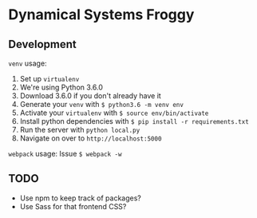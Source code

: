 # Dynamical Systems Froggy

## Development
`venv` usage:
1. Set up `virtualenv`
  1. We're using Python 3.6.0
  2. Download 3.6.0 if you don't already have it
  3. Generate your `venv` with `$ python3.6 -m venv env`
2. Activate your `virtualenv` with `$ source env/bin/activate`
3. Install python dependencies with `$ pip install -r requirements.txt`
4. Run the server with `python local.py`
5. Navigate on over to `http://localhost:5000`

`webpack` usage:
Issue `$ webpack -w`

## TODO
- Use npm to keep track of packages?
- Use Sass for that frontend CSS?
